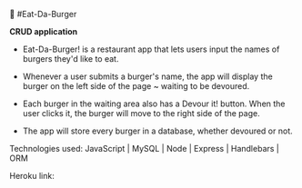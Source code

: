 🍔 #Eat-Da-Burger

**CRUD application** 

* Eat-Da-Burger! is a restaurant app that lets users input the names of burgers they'd like to eat.

* Whenever a user submits a burger's name, the app will display the burger on the left side of the page ~  waiting to be devoured.

* Each burger in the waiting area also has a Devour it! button. When the user clicks it, the burger will move to the right side of the page.

* The app will store every burger in a database, whether devoured or not.

Technologies used: JavaScript | MySQL | Node | Express | Handlebars | ORM

Heroku link:

